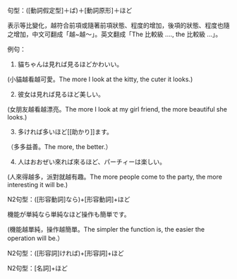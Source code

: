 句型：(\[動詞假定型\]＋ば)＋\[動詞原形\]＋ほど

表示等比變化，越符合前項或隨著前項狀態、程度的增加，後項的狀態、程度也隨之增加，中文可翻成「越~越～」。英文翻成「The 比較級 ...., the 比較級 ...」。

例句：

1.   貓ちゃんは見れば見るほどかわいい。

(小貓越看越可愛。The more I look at the kitty, the cuter it looks.)

2.   彼女は見れば見るほど美しい。

(女朋友越看越漂亮。The more I look at my girl friend, the more beautiful she looks.)

3.   多ければ多いほど[[助かり]]ます。

（多多益善。The more, the better.）

4.   人はおおぜい來れば來るほど、パーチィーは楽しい。

(人來得越多，派對就越有趣。The more people come to the party, the more interesting it will be.)

 

N2句型：(\[形容動詞\]なら)+\[形容動詞\]+ほど

機能が単純なら単純なほど操作も簡単です。

(機能越單純，操作越簡單。The simpler the function is, the easier the operation will be.）

 

N2句型：(\[形容詞\]ければ)+\[形容詞\]+ほど

N2句型：\[名詞\]+ほど